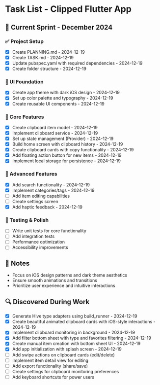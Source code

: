 # Task List - Clipped Flutter App

## 📅 Current Sprint - December 2024

### ✅ Project Setup
- [x] Create PLANNING.md - 2024-12-19
- [x] Create TASK.md - 2024-12-19
- [x] Update pubspec.yaml with required dependencies - 2024-12-19
- [x] Create folder structure - 2024-12-19

### 🎨 UI Foundation
- [x] Create app theme with dark iOS design - 2024-12-19
- [x] Set up color palette and typography - 2024-12-19
- [x] Create reusable UI components - 2024-12-19

### 📱 Core Features
- [x] Create clipboard item model - 2024-12-19
- [x] Implement clipboard service - 2024-12-19
- [x] Set up state management (Provider) - 2024-12-19
- [x] Build home screen with clipboard history - 2024-12-19
- [x] Create clipboard cards with copy functionality - 2024-12-19
- [x] Add floating action button for new items - 2024-12-19
- [x] Implement local storage for persistence - 2024-12-19

### 🔧 Advanced Features
- [x] Add search functionality - 2024-12-19
- [x] Implement categories/tags - 2024-12-19
- [ ] Add item editing capabilities
- [ ] Create settings screen
- [x] Add haptic feedback - 2024-12-19

### 🧪 Testing & Polish
- [ ] Write unit tests for core functionality
- [ ] Add integration tests
- [ ] Performance optimization
- [ ] Accessibility improvements

## 📝 Notes
- Focus on iOS design patterns and dark theme aesthetics
- Ensure smooth animations and transitions
- Prioritize user experience and intuitive interactions

## 🔍 Discovered During Work
- [x] Generate Hive type adapters using build_runner - 2024-12-19
- [x] Create beautiful animated clipboard cards with iOS-style interactions - 2024-12-19
- [x] Implement clipboard monitoring in background - 2024-12-19
- [x] Add filter bottom sheet with type and favorites filtering - 2024-12-19
- [x] Create manual item creation with bottom sheet UI - 2024-12-19
- [x] Add app initialization with splash screen - 2024-12-19
- [ ] Add swipe actions on clipboard cards (edit/delete)
- [ ] Implement item detail view for editing
- [ ] Add export functionality (share/save)
- [ ] Create settings for clipboard monitoring preferences
- [ ] Add keyboard shortcuts for power users 